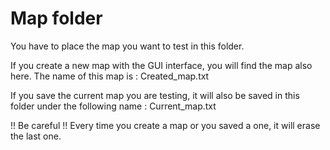 # Map folder

You have to place the map you want to test in this folder.

If you create a new map with the GUI interface, you will find the map also here. 
The name of this map is : Created_map.txt

If you save the current map you are testing, it will also be saved in this folder under the 
following name : Current_map.txt

!! Be careful !! Every time you create a map or you saved a one, it will erase the last one.
